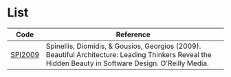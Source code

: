# List

|Code|Reference|
|---|---|
|[SPI2009](Beautiful-Architecture-Leading-Thinkers-Reveal-the-Hidden-Beauty-in-Software-Design.md)|Spinellis, Diomidis, & Gousios, Georgios (2009). Beautiful Architecture: Leading Thinkers Reveal the Hidden Beauty in Software Design. O'Reilly Media.|